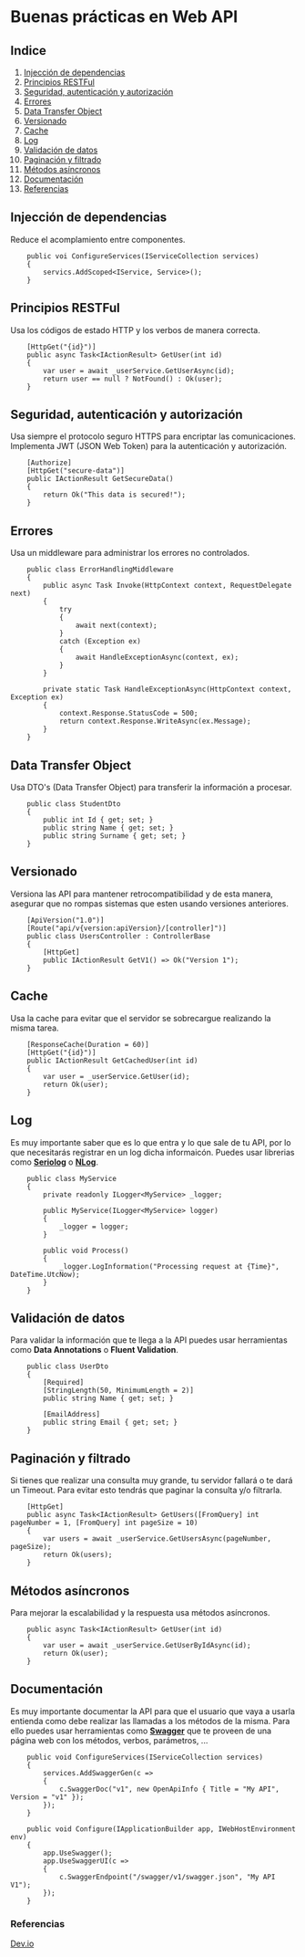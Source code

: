 # Buenas prácticas en Web API

## Indice

1. [Injección de dependencias](#DependencyInjection)
2. [Principios RESTFul](#RESTFul)
3. [Seguridad, autenticación y autorización](#Security)
4. [Errores](#Errors)
5. [Data Transfer Object](#DTOs)
6. [Versionado](#Versioning)
7. [Cache](#Cache)
8. [Log](#Log)
9. [Validación de datos](#DataValidation)
10. [Paginación y filtrado](#PaginationAndFilter)
11. [Métodos asíncronos](#AsyncMethods)
12. [Documentación](#Documentation)
13. [Referencias](#References)

## Injección de dependencias<a id="DependencyInjection" href="#DependencyInjection" class="anchor"></a>

Reduce el acomplamiento entre componentes.

        public voi ConfigureServices(IServiceCollection services)
        {
            servics.AddScoped<IService, Service>();
        }

## Principios RESTFul<a id="RESTFul" href="#RESTFul" class="anchor"></a>

Usa los códigos de estado HTTP y los verbos de manera correcta.

        [HttpGet("{id}")]
        public async Task<IActionResult> GetUser(int id)
        {
            var user = await _userService.GetUserAsync(id);
            return user == null ? NotFound() : Ok(user);
        }

## Seguridad, autenticación y autorización<a id="Security" href="#Security" class="anchor"></a>

Usa siempre el protocolo seguro HTTPS para encriptar las comunicaciones. Implementa JWT (JSON Web Token) para la autenticación y autorización.

        [Authorize]
        [HttpGet("secure-data")]
        public IActionResult GetSecureData()
        {
            return Ok("This data is secured!");
        }

## Errores<a id="Errors" href="#Errors" class="anchor"></a>

Usa un middleware para administrar los errores no controlados.

        public class ErrorHandlingMiddleware
        {
            public async Task Invoke(HttpContext context, RequestDelegate next)
            {
                try
                {
                    await next(context);
                }
                catch (Exception ex)
                {
                    await HandleExceptionAsync(context, ex);
                }
            }

            private static Task HandleExceptionAsync(HttpContext context, Exception ex)
            {
                context.Response.StatusCode = 500;
                return context.Response.WriteAsync(ex.Message);
            }
        }

## Data Transfer Object<a id="DTOs" href="#DTOs" class="anchor"></a>

Usa DTO's (Data Transfer Object) para transferir la información a procesar.

        public class StudentDto
        {
            public int Id { get; set; }
            public string Name { get; set; }
            public string Surname { get; set; }
        }

## Versionado<a id="Versioning" href="#Versioning" class="anchor"></a>

Versiona las API para mantener retrocompatibilidad y de esta manera, asegurar que no rompas sistemas que esten usando versiones anteriores.

        [ApiVersion("1.0")]
        [Route("api/v{version:apiVersion}/[controller]")]
        public class UsersController : ControllerBase
        {
            [HttpGet]
            public IActionResult GetV1() => Ok("Version 1");
        }

## Cache<a id="Cache" href="#Cache" class="anchor"></a>

Usa la cache para evitar que el servidor se sobrecargue realizando la misma tarea.

        [ResponseCache(Duration = 60)]
        [HttpGet("{id}")]
        public IActionResult GetCachedUser(int id)
        {
            var user = _userService.GetUser(id);
            return Ok(user);
        }

## Log <a id="Log" href="#Log" class="anchor"></a>

Es muy importante saber que es lo que entra y lo que sale de tu API, por lo que necesitarás registrar en un log dicha informaicón. Puedes usar librerias como **[Seriolog](https://serilog.net/)** o **[NLog](https://nlog-project.org/)**.

        public class MyService
        {
            private readonly ILogger<MyService> _logger;

            public MyService(ILogger<MyService> logger)
            {
                _logger = logger;
            }

            public void Process()
            {
                _logger.LogInformation("Processing request at {Time}", DateTime.UtcNow);
            }
        }

## Validación de datos<a id="DataValidation" href="#DataValidation" class="anchor"></a>

Para validar la información que te llega a la API puedes usar herramientas como **Data Annotations** o **Fluent Validation**.

        public class UserDto
        {
            [Required]
            [StringLength(50, MinimumLength = 2)]
            public string Name { get; set; }

            [EmailAddress]
            public string Email { get; set; }
        }

## Paginación y filtrado<a id="PaginationAndFilter" href="#PaginationAndFilter" class="anchor"></a>

Si tienes que realizar una consulta muy grande, tu servidor fallará o te dará un Timeout. Para evitar esto tendrás que paginar la consulta y/o filtrarla. 

        [HttpGet]
        public async Task<IActionResult> GetUsers([FromQuery] int pageNumber = 1, [FromQuery] int pageSize = 10)
        {
            var users = await _userService.GetUsersAsync(pageNumber, pageSize);
            return Ok(users);
        }

## Métodos asíncronos<a id="AsyncMethods" href="#AsyncMethods" class="anchor"></a>

Para mejorar la escalabilidad y la respuesta usa métodos asíncronos.

        public async Task<IActionResult> GetUser(int id)
        {
            var user = await _userService.GetUserByIdAsync(id);
            return Ok(user);
        }

## Documentación<a id="Documentation" href="#Documentation" class="anchor"></a>

Es muy importante documentar la API para que el usuario que vaya a usarla entienda como debe realizar las llamadas a los métodos de la misma. Para ello puedes usar herramientas como **[Swagger](https://swagger.io/)** que te proveen de una página web con los métodos, verbos, parámetros, ...

        public void ConfigureServices(IServiceCollection services)
        {
            services.AddSwaggerGen(c =>
            {
                c.SwaggerDoc("v1", new OpenApiInfo { Title = "My API", Version = "v1" });
            });
        }

        public void Configure(IApplicationBuilder app, IWebHostEnvironment env)
        {
            app.UseSwagger();
            app.UseSwaggerUI(c =>
            {
                c.SwaggerEndpoint("/swagger/v1/swagger.json", "My API V1");
            });
        }

### Referencias<a id="References" href="#References" class="anchor"></a>

[Dev.io](https://dev.to/luqman_bolajoko/best-practices-for-building-net-core-web-apis-5hc1)